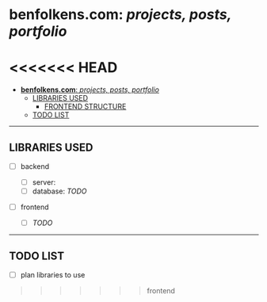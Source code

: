 # **benfolkens.com**: _projects, posts, portfolio_
<<<<<<< HEAD
=======

- [**benfolkens.com**: _projects, posts, portfolio_](#benfolkenscom-projects-posts-portfolio)
  - [LIBRARIES USED](#libraries-used)
    - [FRONTEND STRUCTURE](#frontend-structure)
  - [TODO LIST](#todo-list)

---

## LIBRARIES USED

- [ ] backend

  - [ ] server:
  - [ ] database: _TODO_

- [ ] frontend
  - [ ] _TODO_

---

## TODO LIST

- [ ] plan libraries to use
>>>>>>> frontend
